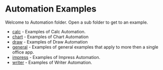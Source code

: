 # Automation Examples

Welcome to Automation folder. Open a sub folder to get to an example.

- [calc](./calc/) - Examples of Calc Automation.
- [chart](./chart/) - Examples of Chart Automation
- [draw](./draw/) - Examples of Draw Automation
- [general](./general/) - Examples of general examples that apply to more then a single office app.
- [impress](./impress/) - Examples of Impress Automation.
- [writer](./writer/) - Examples of Writer Automation.

